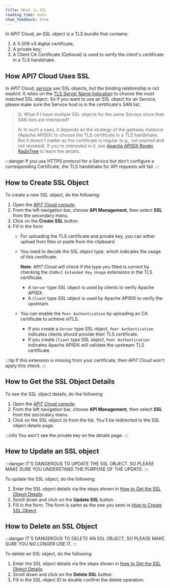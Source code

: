 ```yaml
---
title: What is SSL
reading_time: auto
show_feedback: true
---
```


In API7 Cloud, an SSL object is a TLS bundle that contains:

1. A X.509 v3 digital certificate;
2. A private key;
3. A Client CA Certificate (Optional) is used to verify the client's
   certificate in a TLS handshake.

How API7 Cloud Uses SSL
-----------------------

In API7 Cloud, [service](./service.md) use SSL objects, but the
binding relationship is not explicit. It relies on the [TLS Server Name Indication](
https://en.wikipedia.org/wiki/Server_Name_Indication) to choose the most matched SSL object.
So if you want to use an SSL object for an Service, please make sure the Service host
is in the certificate's SAN list.

> Q: What if I have multiple SSL objects for the same Service
> since their SAN lists are interlaced?
>
> A: In such a case, it depends on the strategy of the gateway instance (Apache APISIX)
> to choose the TLS certificate in a TLS handshake. But it doesn't matter
> as the certificate is regular (e.g., not expired and not revoked).
> If you're interested in it, see [Apache APISIX Router RadixTree](https://apisix.apache.org/docs/apisix/router-radixtree)
> to learn the details.

:::danger
If you use HTTPS protocol for a Service but don't configure a corresponding Certificate,
the TLS handshake for API requests will fail.
:::

How to Create SSL Object
------------------------

To create a new SSL object, do the following:

1. Open the [API7 Cloud console](https://console.api7.cloud).
2. From the left navigation bar, choose **API Management**, then select **SSL** from the secondary manu.
3. Click on the **Create SSL** button.
4. Fill in the form
   * For uploading the TLS certificate and private key, you can either upload from files or paste from the clipboard.
   * You need to decide the SSL object type, which indicates the usage of this certificate.

     **Note**: API7 Cloud will check if the type you filled is correct by checking the `X509v3 Extended Key Usage` extensions in the TLS certificate.
     * A `Server` type SSL object is used by clients to verify Apache APISIX.
     * A `Client` type SSL object is used by Apache APISIX to verify the upstream.
   * You can enable the `Peer Authentication` by uploading an CA certificate to achieve mTLS.
     * If you create a `Server` type SSL object, `Peer Authentication` indicates clients should provide their TLS certificate.
     * If you create `Client` type SSL object, `Peer Authentication` indicates Apache APISIX will validate the upstream TLS certificate.

:::tip
If this extension is missing from your certificate, then API7 Cloud won't apply this check.
:::

How to Get the SSL Object Details
----------------------------------

To see the SSL object details, do the following:

1. Open the [API7 Cloud console](https://console.api7.cloud).
2. From the left navigation bar, choose **API Management**, then select **SSL** from the secondary manu.
3. Click on the SSL object `ID` from the list. You'll be redirected to the SSL object details page.

:::info
You won't see the private key on the details page.
:::

How to Update an SSL object
----------------------------

:::danger
IT'S DANGEROUS TO UPDATE THE SSL OBJECT. SO PLEASE MAKE SURE YOU UNDERSTAND
THE PURPOSE OF THE UPDATE.
:::

To update the SSL object, do the following:

1. Enter the SSL object details via the steps shown in [How to Get the SSL Object Details](#how-to-get-the-ssl-object-details).
2. Scroll down and click on the **Update SSL** button.
3. Fill in the form. The form is same as the one you seen in [How to Create SSL Object](#how-to-create-ssl-object).

How to Delete an SSL Object
---------------------------

:::danger
IT'S DANGEROUS TO DELETE AN SSL OBJECT, SO PLEASE MAKE SURE YOU NO LONGER USE IT.
:::

To delete an SSL object, do the following:

1. Enter the SSL object details via the steps shown in [How to Get the SSL Object Details](#how-to-get-the-ssl-object-details).
2. Scroll down and click on the **Delete SSL** button.
3. Fill in the SSL object ID to double confirm the delete operation.

